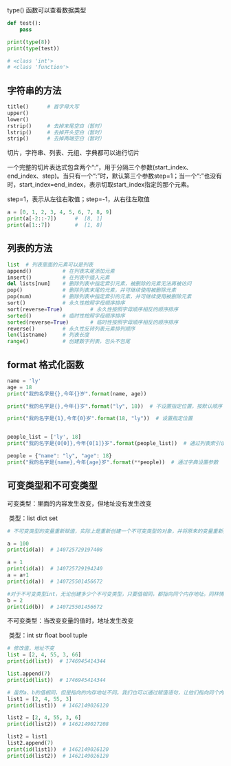 type() 函数可以查看数据类型

```python
def test():
    pass

print(type(8))
print(type(test))

# <class 'int'>
# <class 'function'>
```



## 字符串的方法

```python
title()      # 首字母大写
upper()
lower()
rstrip()     # 去掉末尾空白（暂时）
lstrip()     # 去掉开头空白（暂时）
strip()      # 去掉两端空白（暂时）
```

切片，字符串、列表、元组、字典都可以进行切片

一个完整的切片表达式包含两个“:”，用于分隔三个参数(start_index、end_index、step)。当只有一个“:”时，默认第三个参数step=1；当一个“:”也没有时，start_index=end_index，表示切取start_index指定的那个元素。

step=1，表示从左往右取值；step=-1，从右往左取值

```python
a = [0, 1, 2, 3, 4, 5, 6, 7, 8, 9]
print(a[-2::-7])      #  [8, 1]
print(a[1::7])        #  [1, 8]
```

## 列表的方法

```python
list  # 列表里面的元素可以是列表
append()          # 在列表末尾添加元素
insert()          # 在列表中插入元素
del lists[num]    # 删除列表中指定索引元素，被删除的元素无法再被访问
pop()             # 删除列表末尾的元素，并可继续使用被删除元素
pop(num)          # 删除列表中指定索引的元素，并可继续使用被删除元素
sort()            # 永久性按照字母顺序排序
sort(reverse=True)         # 永久性按照字母顺序相反的顺序排序
sorted()          # 临时性按照字母顺序排序
sorted(reverse=True)       # 临时性按照字母顺序相反的顺序排序
reverse()         # 永久性反转列表元素排列顺序
len(listname)     # 列表长度
range()           # 创建数字列表，包头不包尾
```

## format 格式化函数

```python
name = 'ly'
age = 18
print("我的名字是{},今年{}岁".format(name, age))

print("我的名字是{},今年{}岁".format("ly", 18))  # 不设置指定位置，按默认顺序

print("我的名字是{1},今年{0}岁".format(18, "ly"))  # 设置指定位置


people_list = ['ly', 18]
print("我的名字是{0[0]},今年{0[1]}岁".format(people_list))  # 通过列表索引设置参数

people = {"name": "ly", "age": 18}
print("我的名字是{name},今年{age}岁".format(**people))  # 通过字典设置参数
```

## 可变类型和不可变类型

可变类型：里面的内容发生改变，但地址没有发生改变

​	类型：list  dict  set

```python
# 不可变类型的变量重新赋值，实际上是重新创建一个不可变类型的对象，并将原来的变量重新指向新创建的对象（如果没有其他变量引用原有对象的话（即引用计数为0），原有对象就会被回收）

a = 100
print(id(a))  # 140725729197408

a = 1
print(id(a))  # 140725729194240
a = a+1
print(id(a))  # 140725501456672

#对于不可变类型int，无论创建多少个不可变类型，只要值相同，都指向同个内存地址。同样情况的还有比较短的字符串。
b = 2
print(id(b))  # 140725501456672
```

不可变类型：当改变变量的值时，地址发生改变

​	类型：int  str  float  bool  tuple

```python
# 修改值，地址不变
list = [2, 4, 55, 3, 66]
print(id(list))  # 1746945414344

list.append(7)
print(id(list))  # 1746945414344

# 虽然a、b的值相同，但是指向的内存地址不同。我们也可以通过赋值语句，让他们指向同个内存地址，因为list1、list2指向同个内存地址，而list1、list2的类型都是List，可变类型，对list1、list2任意一个List进行修改，都会影响另外一个List的值。
list1 = [2, 4, 55, 3]
print(id(list1))  # 1462149026120

list2 = [2, 4, 55, 3, 6]
print(id(list2))  # 1462149027208

list2 = list1
list2.append(7)
print(id(list1))  # 1462149026120
print(id(list2))  # 1462149026120
```






